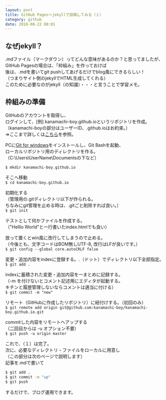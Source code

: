 ```yaml
---
layout: post
title: GitHub Pagesへjekyllで投稿してみる（１）
category: github
date: 2016-08-22 00:01
---
```


## なぜjekyll？
.mdファイル（マークダウン）ってどんな意味があるのか？と思ってましたが、  
GitHub Pagesの場合は、「枠組み」を作っておけば  
後は、.mdを書いてgit pushしてあげるだけでblog風にできるらしい！  
（つまりサイト側のjekyllでHTML生成してくれる）  
このために必要なのがjekyll（の知識）・・・と言うことで学習メモ。  

## 枠組みの準備
GitHubのアカウントを取得し、  
ログインして、[例] kanamachi-boy.github.ioというリポジトリを作成。  
（kanamachi-boyの部分はユーザーID、.github.ioはお約束。）  
	⇒ここまで詳しくは[こちら](http://techacademy.jp/magazine/6235)を参照。  
  
  
PCに[Git for windows](https://git-for-windows.github.io/)をインストールし、Git Bashを起動、  
ローカルリポジトリ用のディレクトリを作る。  
（C:\Users\UserName\Documentsの下など）  

`$ mkdir kanamachi-boy.github.io`
  
  
そこへ移動  
`$ cd kanamachi-boy.github.io`  
  
  
初期化する  
（管理用の.gitディレクトリ以下が作られる。  
ちなみにgit管理を止める時は、.gitごと削除すれば良い。）  
`$ git init`  
  
  
テストとして何かファイルを作成する。  
（"Helllo World"と一行書いたindex.htmlでも良い）  
  
  
放って置くとwin風に改行してしまうので止める。  
（今後とも、文字コードはBOM無しUTF-8, 改行はLFが良いです。）  
`$ git config --global core.autoCRLF false`  
  
  
変更・追加内容をindexに登録する。.（ドット）でディレクトリ以下全部指定。  
`$ git add .`  
  
  
indexに蓄積された変更・追加内容を一まとめに記録する。  
（-m を付けないとコメント記述用にエディタが起動する。  
キチンと履歴管理しないならコメントは適当に付ける）  
`$ git commit -m "new"`  
  
リモート（GitHubに作成したリポジトリ）に紐付けする。（初回のみ）  
`$ git remote add origin git@github.com:kanamachi-boy/kanamachi-boy.github.io.git`  
  
  
commitした内容をリモートへアップする  
（二回目からは -u オプション不要）  
`$ git push -u origin master`  
  
  
これで、（１）は完了。  
次に、必要なディレクトリ・ファイルをローカルに用意し  
（この部分は次のページで説明します）  
記事を.mdで書いて  

```bash
$ git add .
$ git commit -m "up"
$ git push
```

するだけで、ブログ運用できます。  









